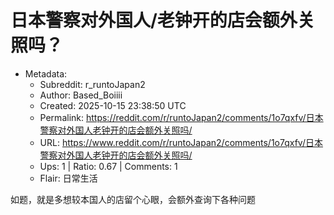 # 日本警察对外国人/老钟开的店会额外关照吗？

- Metadata:
  - Subreddit: r_runtoJapan2
  - Author: Based_Boiiii
  - Created: 2025-10-15 23:38:50 UTC
  - Permalink: https://reddit.com/r/runtoJapan2/comments/1o7qxfv/日本警察对外国人老钟开的店会额外关照吗/
  - URL: https://www.reddit.com/r/runtoJapan2/comments/1o7qxfv/日本警察对外国人老钟开的店会额外关照吗/
  - Ups: 1 | Ratio: 0.67 | Comments: 1
  - Flair: 日常生活


如题，就是多想较本国人的店留个心眼，会额外查询下各种问题

